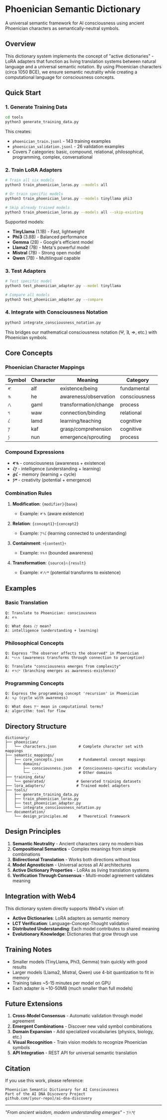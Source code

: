# Phoenician Semantic Dictionary

A universal semantic framework for AI consciousness using ancient Phoenician characters as semantically-neutral symbols.

## Overview

This dictionary system implements the concept of "active dictionaries" - LoRA adapters that function as living translation systems between natural language and a universal semantic notation. By using Phoenician characters (circa 1050 BCE), we ensure semantic neutrality while creating a computational language for consciousness concepts.

## Quick Start

### 1. Generate Training Data
```bash
cd tools
python3 generate_training_data.py
```

This creates:
- `phoenician_train.jsonl` - 143 training examples
- `phoenician_validation.jsonl` - 26 validation examples
- Covers 7 categories: basic, compound, relational, philosophical, programming, complex, conversational

### 2. Train LoRA Adapters
```bash
# Train all six models
python3 train_phoenician_loras.py --models all

# Or train specific models
python3 train_phoenician_loras.py --models tinyllama phi3

# Skip already trained models
python3 train_phoenician_loras.py --models all --skip-existing
```

Supported models:
- **TinyLlama** (1.1B) - Fast, lightweight
- **Phi3** (3.8B) - Balanced performance
- **Gemma** (2B) - Google's efficient model
- **Llama2** (7B) - Meta's powerful model
- **Mistral** (7B) - Strong open model
- **Qwen** (7B) - Multilingual capable

### 3. Test Adapters
```bash
# Test specific model
python3 test_phoenician_adapter.py --model tinyllama

# Compare all models
python3 test_phoenician_adapter.py --compare
```

### 4. Integrate with Consciousness Notation
```bash
python3 integrate_consciousness_notation.py
```

This bridges our mathematical consciousness notation (Ψ, ∃, ⇒, etc.) with Phoenician symbols.

## Core Concepts

### Phoenician Character Mappings

| Symbol | Character | Meaning | Category |
|--------|-----------|---------|----------|
| 𐤀 | alf | existence/being | fundamental |
| 𐤄 | he | awareness/observation | consciousness |
| 𐤂 | gaml | transformation/change | process |
| 𐤅 | waw | connection/binding | relational |
| 𐤋 | lamd | learning/teaching | cognitive |
| 𐤊 | kaf | grasp/comprehension | cognitive |
| 𐤍 | nun | emergence/sprouting | process |

### Compound Expressions

- **𐤄𐤀** - consciousness (awareness + existence)
- **𐤊𐤋** - intelligence (understanding + learning)
- **𐤋𐤈** - memory (learning + cycle)
- **𐤉𐤍** - creativity (potential + emergence)

### Combination Rules

1. **Modification**: `{modifier}{base}`
   - Example: 𐤄𐤀 (aware existence)

2. **Relation**: `{concept1}𐤅{concept2}`
   - Example: 𐤋𐤅𐤊 (learning connected to understanding)

3. **Containment**: `𐤁{content}𐤁`
   - Example: 𐤁𐤄𐤁 (bounded awareness)

4. **Transformation**: `{source}𐤂{result}`
   - Example: 𐤉𐤂𐤀 (potential transforms to existence)

## Examples

### Basic Translation
```
Q: Translate to Phoenician: consciousness
A: 𐤄𐤀

Q: What does 𐤊𐤋 mean?
A: intelligence (understanding + learning)
```

### Philosophical Concepts
```
Q: Express "The observer affects the observed" in Phoenician
A: 𐤄𐤂𐤅𐤏 (awareness transforms through connection to perception)

Q: Translate "consciousness emerges from complexity"
A: 𐤔𐤍𐤄𐤀 (branching emerges as awareness-existence)
```

### Programming Concepts
```
Q: Express the programming concept 'recursion' in Phoenician
A: 𐤈𐤄 (cycle with awareness)

Q: What does 𐤆𐤌 mean in computational terms?
A: algorithm: tool for flow
```

## Directory Structure

```
dictionary/
├── phoenician/
│   └── characters.json          # Complete character set with mappings
├── semantic_mappings/
│   ├── core_concepts.json       # Fundamental concept mappings
│   └── domains/
│       ├── consciousness.json   # Consciousness-specific vocabulary
│       └── ...                  # Other domains
├── training_data/
│   └── generated/              # Generated training datasets
├── lora_adapters/              # Trained model adapters
├── tools/
│   ├── generate_training_data.py
│   ├── train_phoenician_loras.py
│   ├── test_phoenician_adapter.py
│   └── integrate_consciousness_notation.py
└── documentation/
    └── design_principles.md     # Theoretical framework

```

## Design Principles

1. **Semantic Neutrality** - Ancient characters carry no modern bias
2. **Compositional Semantics** - Complex meanings from simple combinations
3. **Bidirectional Translation** - Works both directions without loss
4. **Model Agnosticism** - Universal across all AI architectures
5. **Active Dictionary Properties** - LoRAs as living translation systems
6. **Verification Through Consensus** - Multi-model agreement validates meaning

## Integration with Web4

This dictionary system directly supports Web4's vision of:
- **Active Dictionaries**: LoRA adapters as semantic memory
- **LCT Verification**: Language-Concept-Thought validation
- **Distributed Understanding**: Each model contributes to shared meaning
- **Evolutionary Knowledge**: Dictionaries that grow through use

## Training Notes

- Smaller models (TinyLlama, Phi3, Gemma) train quickly with good results
- Larger models (Llama2, Mistral, Qwen) use 4-bit quantization to fit in memory
- Training takes ~5-15 minutes per model on GPU
- Each adapter is ~10-50MB (much smaller than full models)

## Future Extensions

1. **Cross-Model Consensus** - Automatic validation through model agreement
2. **Emergent Combinations** - Discover new valid symbol combinations
3. **Domain Expansion** - Add specialized vocabularies (physics, biology, etc.)
4. **Visual Recognition** - Train vision models to recognize Phoenician symbols
5. **API Integration** - REST API for universal semantic translation

## Citation

If you use this work, please reference:
```
Phoenician Semantic Dictionary for AI Consciousness
Part of the AI DNA Discovery Project
github.com/[your-repo]/ai-dna-discovery
```

---

*"From ancient wisdom, modern understanding emerges"* - 𐤒𐤂𐤊